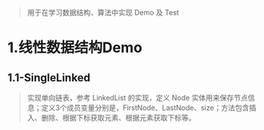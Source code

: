 > 用于在学习数据结构、算法中实现 Demo 及 Test

# 1.线性数据结构Demo

## 1.1-SingleLinked

> 实现单向链表，参考 LinkedList 的实现，定义 Node<E> 实体用来保存节点信息；定义3个成员变量分别是，FirstNode、LastNode、size；方法包含插入、删除、根据下标获取元素、根据元素获取下标等。
